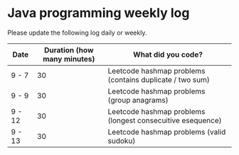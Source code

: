 # Java programming weekly log

Please update the following log daily or weekly.

| Date | Duration (how many minutes) | What did you code? |
| ---- | --------------------------- | ------------------ |
| 9 - 7 | 30 |Leetcode hashmap problems (contains duplicate / two sum)|
| 9 - 9 | 30 |Leetcode hashmap problems (group anagrams)|
| 9 - 12 | 30 |Leetcode hashmap problems (longest consecuitive esequence)|
| 9 - 13 | 30 |Leetcode hashmap problems (valid sudoku)|

